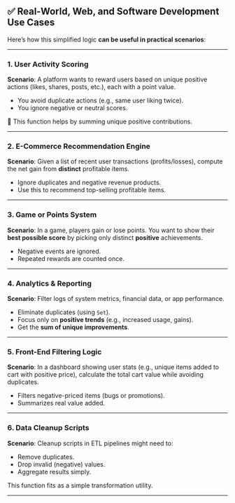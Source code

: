 ## ✅ Real-World, Web, and Software Development Use Cases

Here’s how this simplified logic **can be useful in practical scenarios**:

---

### 1. **User Activity Scoring**

**Scenario**: A platform wants to reward users based on unique positive actions (likes, shares, posts, etc.), each with a point value.

* You avoid duplicate actions (e.g., same user liking twice).
* You ignore negative or neutral scores.

🧠 This function helps by summing unique positive contributions.

---

### 2. **E-Commerce Recommendation Engine**

**Scenario**: Given a list of recent user transactions (profits/losses), compute the net gain from **distinct** profitable items.

* Ignore duplicates and negative revenue products.
* Use this to recommend top-selling profitable items.

---

### 3. **Game or Points System**

**Scenario**: In a game, players gain or lose points. You want to show their **best possible score** by picking only distinct **positive** achievements.

* Negative events are ignored.
* Repeated rewards are counted once.

---

### 4. **Analytics & Reporting**

**Scenario**: Filter logs of system metrics, financial data, or app performance.

* Eliminate duplicates (using `Set`).
* Focus only on **positive trends** (e.g., increased usage, gains).
* Get the **sum of unique improvements**.

---

### 5. **Front-End Filtering Logic**

**Scenario**: In a dashboard showing user stats (e.g., unique items added to cart with positive price), calculate the total cart value while avoiding duplicates.

* Filters negative-priced items (bugs or promotions).
* Summarizes real value added.

---

### 6. **Data Cleanup Scripts**

**Scenario**: Cleanup scripts in ETL pipelines might need to:

* Remove duplicates.
* Drop invalid (negative) values.
* Aggregate results simply.

This function fits as a simple transformation utility.

---
